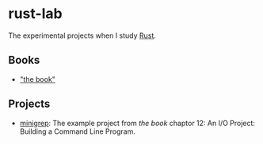 # rust-lab

The experimental projects when I study [Rust](https://www.rust-lang.org).

## Books

- ["the book"](https://doc.rust-lang.org/book/title-page.html)

## Projects

- [minigrep](./minigrep): The example project from *the book* chaptor 12: An I/O Project: Building a Command Line Program.
